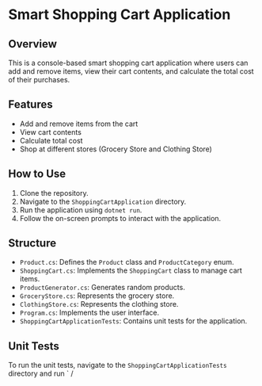 # Smart Shopping Cart Application

## Overview
This is a console-based smart shopping cart application where users can add and remove items, view their cart contents, and calculate the total cost of their purchases.

## Features
- Add and remove items from the cart
- View cart contents
- Calculate total cost
- Shop at different stores (Grocery Store and Clothing Store)

## How to Use
1. Clone the repository.
2. Navigate to the `ShoppingCartApplication` directory.
3. Run the application using `dotnet run`.
4. Follow the on-screen prompts to interact with the application.

## Structure
- `Product.cs`: Defines the `Product` class and `ProductCategory` enum.
- `ShoppingCart.cs`: Implements the `ShoppingCart` class to manage cart items.
- `ProductGenerator.cs`: Generates random products.
- `GroceryStore.cs`: Represents the grocery store.
- `ClothingStore.cs`: Represents the clothing store.
- `Program.cs`: Implements the user interface.
- `ShoppingCartApplicationTests`: Contains unit tests for the application.

## Unit Tests
To run the unit tests, navigate to the `ShoppingCartApplicationTests` directory and run `
/
